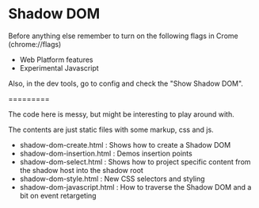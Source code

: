 # Shadow DOM
Before anything else remember to turn on the following flags in Crome (chrome://flags)
* Web Platform features
* Experimental Javascript

Also, in the dev tools, go to config and check the "Show Shadow DOM".

=========

The code here is messy, but might be interesting to play around with.

The contents are just static files with some markup, css and js. 
* shadow-dom-create.html : Shows how to create a Shadow DOM
* shadow-dom-insertion.html : Demos insertion points
* shadow-dom-select.html : Shows how to project specific content from the shadow host into the shadow root
* shadow-dom-style.html : New CSS selectors and styling
* shadow-dom-javascript.html : How to traverse the Shadow DOM and a bit on event retargeting


